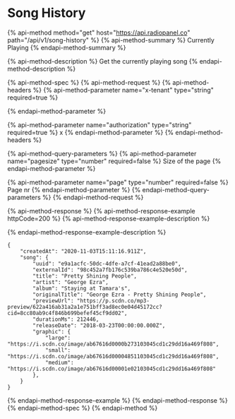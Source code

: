# Song History

{% api-method method="get" host="https://api.radiopanel.co" path="/api/v1/song-history" %}
{% api-method-summary %}
Currently Playing
{% endapi-method-summary %}

{% api-method-description %}
Get the currently playing song
{% endapi-method-description %}

{% api-method-spec %}
{% api-method-request %}
{% api-method-headers %}
{% api-method-parameter name="x-tenant" type="string" required=true %}

{% endapi-method-parameter %}

{% api-method-parameter name="authorization" type="string" required=true %}
x
{% endapi-method-parameter %}
{% endapi-method-headers %}

{% api-method-query-parameters %}
{% api-method-parameter name="pagesize" type="number" required=false %}
Size of the page
{% endapi-method-parameter %}

{% api-method-parameter name="page" type="number" required=false %}
Page nr
{% endapi-method-parameter %}
{% endapi-method-query-parameters %}
{% endapi-method-request %}

{% api-method-response %}
{% api-method-response-example httpCode=200 %}
{% api-method-response-example-description %}

{% endapi-method-response-example-description %}

```
{
    "createdAt": "2020-11-03T15:11:16.911Z",
    "song": {
        "uuid": "e9a1acfc-50dc-4dfe-a7cf-41ead2a88be0",
        "externalId": "98c452a7fb176c539ba786c4e520e50d",
        "title": "Pretty Shining People",
        "artist": "George Ezra",
        "album": "Staying at Tamara's",
        "originalTitle": "George Ezra - Pretty Shining People",
        "previewUrl": "https://p.scdn.co/mp3-preview/622a416ab31a2a1e751bff3ad8ec0e04d45172cc?cid=8cc80ab9c4f846b699befef45cf9dd02",
        "durationMs": 212446,
        "releaseDate": "2018-03-23T00:00:00.000Z",
        "graphic": {
            "large": "https://i.scdn.co/image/ab67616d0000b273103045cd1c29dd16a469f808",
            "small": "https://i.scdn.co/image/ab67616d00004851103045cd1c29dd16a469f808",
            "medium": "https://i.scdn.co/image/ab67616d00001e02103045cd1c29dd16a469f808"
        },
    }
}
```
{% endapi-method-response-example %}
{% endapi-method-response %}
{% endapi-method-spec %}
{% endapi-method %}



